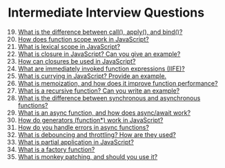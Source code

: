 #  Intermediate Interview Questions  


19. [What is the difference between call(), apply(), and bind()?](.\19._What_is_the_difference_between_call(),_apply(),_and_bind().md)  
20. [How does function scope work in JavaScript?](.\20._How_does_function_scope_work_in_JavaScript.md)  
21. [What is lexical scope in JavaScript?](.\21._What_is_lexical_scope_in_JavaScript.md)  
22. [What is closure in JavaScript? Can you give an example?](.\22._What_is_closure_in_JavaScript?_Can_you_give_an_example.md)  
23. [How can closures be used in JavaScript?](.\23._How_can_closures_be_used_in_JavaScript.md)  
24. [What are immediately invoked function expressions (IIFE)?](.\24._What_are_immediately_invoked_function_expressions_(IIFE).md)  
25. [What is currying in JavaScript? Provide an example.](.\25._What_is_currying_in_JavaScript?_Provide_an_example..md)  
26. [What is memoization, and how does it improve function performance?](.\26._What_is_memoization,_and_how_does_it_improve_function_performance.md)  
27. [What is a recursive function? Can you write an example?](.\27._What_is_a_recursive_function?_Can_you_write_an_example.md)  
28. [What is the difference between synchronous and asynchronous functions?](.\28._What_is_the_difference_between_synchronous_and_asynchronous_functions.md)  
29. [What is an async function, and how does async/await work?](.\29._What_is_an_async_function,_and_how_does_async-await_work.md)  
30. [How do generators (function*) work in JavaScript?](.\30._How_do_generators_(function*)_work_in_JavaScript.md)  
31. [How do you handle errors in async functions?](.\31._How_do_you_handle_errors_in_async_functions.md)  
32. [What is debouncing and throttling? How are they used?](.\32._What_is_debouncing_and_throttling?_How_are_they_used.md)  
33. [What is partial application in JavaScript?](.\33._What_is_partial_application_in_JavaScript.md)  
34. [What is a factory function?](.\34._What_is_a_factory_function.md)  
35. [What is monkey patching, and should you use it?](.\35._What_is_monkey_patching,_and_should_you_use_it.md)  

